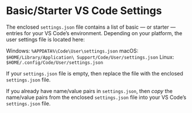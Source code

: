 # Basic/Starter VS Code Settings

The enclosed `settings.json` file contains a list of basic — or starter —
entries for your VS Code’s environment. Depending on your platform, the user
settings file is located here:

Windows: `%APPDATA%\Code\User\settings.json`
macOS: `$HOME/Library/Application\ Support/Code/User/settings.json`
Linux: `$HOME/.config/Code/User/settings.json`

If your `settings.json` file is empty, then replace the file with the enclosed
`settings.json` file.

If you already have name/value pairs in `settings.json`, then *copy* the
name/value pairs from the enclosed `settings.json` file into your VS Code’s
`settings.json` file.
